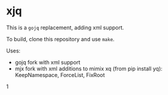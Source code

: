 # xjq

This is a `gojq` replacement, adding xml support.

To build, clone this repository and use `make`.

Uses:
- gojq fork with xml support
- mjx fork with xml additions to mimix xq (from pip install yq): KeepNamespace, ForceList, FixRoot

1
